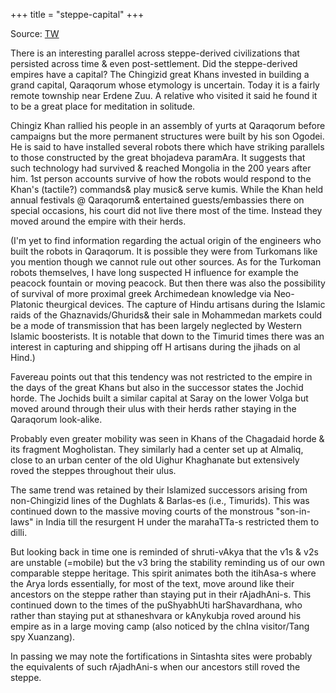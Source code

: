 +++
title = "steppe-capital"
+++

Source: [TW](https://threadreaderapp.com/thread/1637138246923591680.html)

There is an interesting parallel across steppe-derived civilizations that persisted across time & even post-settlement. Did the steppe-derived empires have a capital? The Chingizid great Khans invested in building a grand capital, Qaraqorum whose etymology is uncertain. Today it is a fairly remote township near Erdene Zuu. A relative who visited it said he found it to be a great place for meditation in solitude. 

Chingiz Khan rallied his people in an assembly of yurts at Qaraqorum before campaigns but the more permanent structures were built by his son Ogodei. He is said to have installed several robots there which have striking parallels to those constructed by the great bhojadeva paramAra. It suggests that such technology had survived & reached Mongolia in the 200 years after him. 1st person accounts survive of how the robots would respond to the Khan's (tactile?) commands& play music& serve kumis. While the Khan held annual festivals @ Qaraqorum& entertained guests/embassies there on special occasions, his court did not live there most of the time. Instead they moved around the empire with their herds.

(I'm yet to find information regarding the actual origin of the engineers who built the robots in Qaraqorum. It is possible they were from Turkomans like you mention though we cannot rule out other sources. As for the Turkoman robots themselves, I have long suspected H influence for example the peacock fountain or moving peacock. But then there was also the possibility of survival of more proximal greek Archimedean knowledge via Neo-Platonic theurgical devices. The capture of Hindu artisans during the Islamic raids of the Ghaznavids/Ghurids& their sale in Mohammedan markets could be a mode of transmission that has been largely neglected by Western Islamic boosterists. It is notable that down to the Timurid times there was an interest in capturing and shipping off H artisans during the jihads on al Hind.)


Favereau points out that this tendency was not restricted to the empire in the days of the great Khans but also in the successor states the Jochid horde. The Jochids built a similar capital at Saray on the lower Volga but moved around through their ulus with their herds rather staying in the Qaraqorum look-alike. 

Probably even greater mobility was seen in Khans of the Chagadaid horde & its fragment Mogholistan. They similarly had a center set up at Almaliq, close to an urban center of the old Uighur Khaghanate but extensively roved the steppes throughout their ulus. 

The same trend was retained by their Islamized successors arising from non-Chingizid lines of the Dughlats & Barlas-es (i.e., Timurids). This was continued down to the massive moving courts of the monstrous "son-in-laws" in India till the resurgent H under the marahaTTa-s restricted them to dilli. 

But looking back in time one is reminded of shruti-vAkya that the v1s & v2s are unstable (=mobile) but the v3 bring the stability reminding us of our own comparable steppe heritage. This spirit animates both the itihAsa-s where the Arya lords essentially, for most of the text, move around like their ancestors on the steppe rather than staying put in their rAjadhAni-s. This continued down to the times of the puShyabhUti harShavardhana, who rather than staying put at sthaneshvara or kAnykubja roved around his empire as in a large moving camp (also noticed by the chIna visitor/Tang spy Xuanzang). 

In passing we may note the fortifications in Sintashta sites were probably the equivalents of such rAjadhAni-s when our ancestors still roved the steppe.